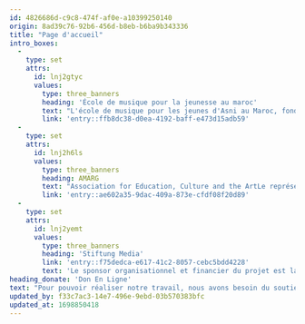 ```yaml
---
id: 4826686d-c9c8-474f-af0e-a10399250140
origin: 8ad39c76-92b6-456d-b8eb-b6ba9b343336
title: "Page d'accueil"
intro_boxes:
  -
    type: set
    attrs:
      id: lnj2gtyc
      values:
        type: three_banners
        heading: 'École de musique pour la jeunesse au maroc'
        text: "L'école de musique pour les jeunes d'Asni au Maroc, fondée par Angelika et Dietrich Harthan, offre désormais à plus de 100 écoliers des cours de musique réguliers. C'est une nouveauté dans la région de Marrakech car les moyens pour assurer un enseignement musical régulier à partir des budgets publics étaient insuffisants. C'est la raison pour laquelle la fondation d'une école de musique dans la région de Marrakech a été lancée afin de permettre un véritable travail artistique. Le développement de l’école de musique pour les jeunes est heureusement tel qu’elle doit d’urgence disposer de son propre espace."
        link: 'entry::ffb8dc38-d0ea-4192-baff-e473d15adb59'
  -
    type: set
    attrs:
      id: lnj2h6ls
      values:
        type: three_banners
        heading: AMARG
        text: "Association for Education, Culture and the ArtLe représentant sur place est l'Association AMARG pour l'éducation, la culture et les arts, une initiative de parents dévoués de la région d’ASNI, qui assure le fonctionnement de l'école de musique."
        link: 'entry::ae602a35-9dac-409a-873e-cfdf08f20d89'
  -
    type: set
    attrs:
      id: lnj2yemt
      values:
        type: three_banners
        heading: 'Stiftung Media'
        link: 'entry::f75dedca-e617-41c2-8057-cebc5bdd4228'
        text: 'Le sponsor organisationnel et financier du projet est la Fondation Stiftung Media, basée à Stuttgart, qui travaille depuis de nombreuses années à diverses tâches de renouveau social, économique et écologique et qui est étroitement liée au travail de l’artiste Joseph Beuys et à son idée de «sculpture sociale ». Le développement de l’école de musique pour les jeunes est heureusement tel qu’elle doit d’urgence disposer de son propre espace. Récemment, il a été possible d’acquérir un terrain convenable pour la construction de sa propre école. Les organisateurs espèrent alors trouver de nouveaux donateurs pour soutenir et agrandir cette école de musique.'
heading_donate: 'Don En Ligne'
text: "Pour pouvoir réaliser notre travail, nous avons besoin du soutien d'un large cercle de sponsors. Avec votre engagement financier, vous renforcez notre travail et investissez dans une bonne idée ! Nous traitons nos dons en ligne via PayPal. Bien entendu, nous traiterons vos données de manière confidentielle!"
updated_by: f33c7ac3-14e7-496e-9ebd-03b570383bfc
updated_at: 1698850418
---
```

